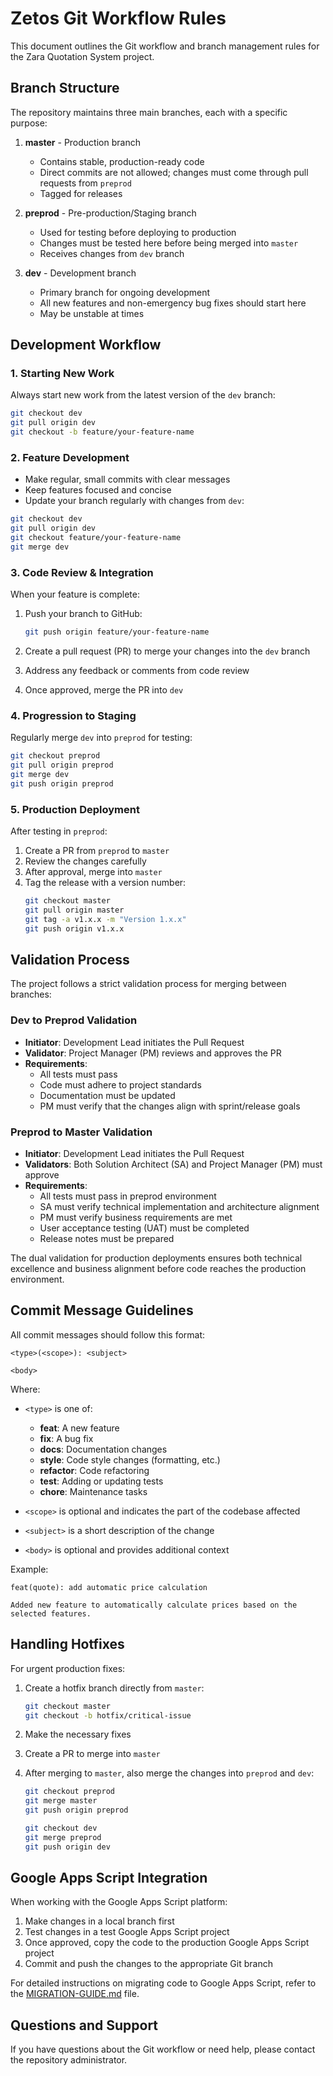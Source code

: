 # Zetos Git Workflow Rules

This document outlines the Git workflow and branch management rules for the Zara Quotation System project.

## Branch Structure

The repository maintains three main branches, each with a specific purpose:

1. **master** - Production branch
   - Contains stable, production-ready code
   - Direct commits are not allowed; changes must come through pull requests from `preprod`
   - Tagged for releases

2. **preprod** - Pre-production/Staging branch
   - Used for testing before deploying to production
   - Changes must be tested here before being merged into `master`
   - Receives changes from `dev` branch

3. **dev** - Development branch
   - Primary branch for ongoing development
   - All new features and non-emergency bug fixes should start here
   - May be unstable at times

## Development Workflow

### 1. Starting New Work

Always start new work from the latest version of the `dev` branch:

```bash
git checkout dev
git pull origin dev
git checkout -b feature/your-feature-name
```

### 2. Feature Development

- Make regular, small commits with clear messages
- Keep features focused and concise
- Update your branch regularly with changes from `dev`:

```bash
git checkout dev
git pull origin dev
git checkout feature/your-feature-name
git merge dev
```

### 3. Code Review & Integration

When your feature is complete:

1. Push your branch to GitHub:
   ```bash
   git push origin feature/your-feature-name
   ```

2. Create a pull request (PR) to merge your changes into the `dev` branch
3. Address any feedback or comments from code review
4. Once approved, merge the PR into `dev`

### 4. Progression to Staging

Regularly merge `dev` into `preprod` for testing:

```bash
git checkout preprod
git pull origin preprod
git merge dev
git push origin preprod
```

### 5. Production Deployment

After testing in `preprod`:

1. Create a PR from `preprod` to `master`
2. Review the changes carefully
3. After approval, merge into `master`
4. Tag the release with a version number:
   ```bash
   git checkout master
   git pull origin master
   git tag -a v1.x.x -m "Version 1.x.x"
   git push origin v1.x.x
   ```

## Validation Process

The project follows a strict validation process for merging between branches:

### Dev to Preprod Validation
- **Initiator**: Development Lead initiates the Pull Request
- **Validator**: Project Manager (PM) reviews and approves the PR
- **Requirements**:
  - All tests must pass
  - Code must adhere to project standards
  - Documentation must be updated
  - PM must verify that the changes align with sprint/release goals

### Preprod to Master Validation
- **Initiator**: Development Lead initiates the Pull Request
- **Validators**: Both Solution Architect (SA) and Project Manager (PM) must approve
- **Requirements**:
  - All tests must pass in preprod environment
  - SA must verify technical implementation and architecture alignment
  - PM must verify business requirements are met
  - User acceptance testing (UAT) must be completed
  - Release notes must be prepared

The dual validation for production deployments ensures both technical excellence and business alignment before code reaches the production environment.

## Commit Message Guidelines

All commit messages should follow this format:

```
<type>(<scope>): <subject>

<body>
```

Where:
- `<type>` is one of:
  - **feat**: A new feature
  - **fix**: A bug fix
  - **docs**: Documentation changes
  - **style**: Code style changes (formatting, etc.)
  - **refactor**: Code refactoring
  - **test**: Adding or updating tests
  - **chore**: Maintenance tasks

- `<scope>` is optional and indicates the part of the codebase affected
- `<subject>` is a short description of the change
- `<body>` is optional and provides additional context

Example:
```
feat(quote): add automatic price calculation

Added new feature to automatically calculate prices based on the selected features.
```

## Handling Hotfixes

For urgent production fixes:

1. Create a hotfix branch directly from `master`:
   ```bash
   git checkout master
   git checkout -b hotfix/critical-issue
   ```

2. Make the necessary fixes
3. Create a PR to merge into `master`
4. After merging to `master`, also merge the changes into `preprod` and `dev`:
   ```bash
   git checkout preprod
   git merge master
   git push origin preprod
   
   git checkout dev
   git merge preprod
   git push origin dev
   ```

## Google Apps Script Integration

When working with the Google Apps Script platform:

1. Make changes in a local branch first
2. Test changes in a test Google Apps Script project
3. Once approved, copy the code to the production Google Apps Script project
4. Commit and push the changes to the appropriate Git branch

For detailed instructions on migrating code to Google Apps Script, refer to the [MIGRATION-GUIDE.md](MIGRATION-GUIDE.md) file.

## Questions and Support

If you have questions about the Git workflow or need help, please contact the repository administrator.